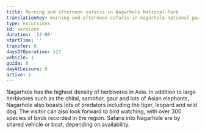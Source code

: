 ```yaml
---
title: Morning and afternoon safaris in Nagarhole National Park
translationKey: morning-and-afternoon-safaris-in-nagarhole-national-park
type: excursions
id: services
duration: '12:00'
startTime: ''
transfer: 0
daysOfOperation: 127
vehicle: 1
guide: 0
dayAtLeisure: 0
active: 1
---
```

Nagarhole has the highest density of herbivores in Asia. In addition to large herbivores such as the chital, sambhar, gaur and lots of Asian elephants, Nagarhole also boasts lots of predators including the tiger, leopard and wild dog. The visitor can also look forward to bird watching, with over 300 species of birds recorded in the region. Safaris into Nagarhole are by shared vehicle or boat, depending on availability.